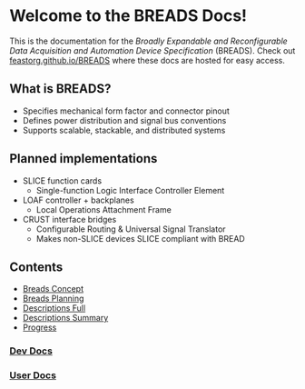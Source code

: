 # Welcome to the BREADS Docs!

This is the documentation for the _Broadly Expandable and Reconfigurable Data Acquisition and Automation Device Specification_ (BREADS). Check out [feastorg.github.io/BREADS](https://feastorg.github.io/BREADS/) where these docs are hosted for easy access.

## What is BREADS?

- Specifies mechanical form factor and connector pinout
- Defines power distribution and signal bus conventions
- Supports scalable, stackable, and distributed systems

## Planned implementations

- SLICE function cards
  - Single-function Logic Interface Controller Element
- LOAF controller + backplanes
  - Local Operations Attachment Frame
- CRUST interface bridges
  - Configurable Routing & Universal Signal Translator
  - Makes non-SLICE devices SLICE compliant with BREAD

## Contents

- [Breads Concept](breads_concept.md)
- [Breads Planning](breads_planning.md)
- [Descriptions Full](descriptions_full.md)
- [Descriptions Summary](descriptions_summary.md)
- [Progress](progress.md)

### [Dev Docs](dev_docs/index.html)
### [User Docs](user_docs/index.html)
